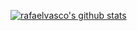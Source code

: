 [![rafaelvasco's github stats](https://github-readme-stats.vercel.app/api?username=rafaelvasco&theme=synthwave)](https://github.com/anuraghazra/github-readme-stats)
